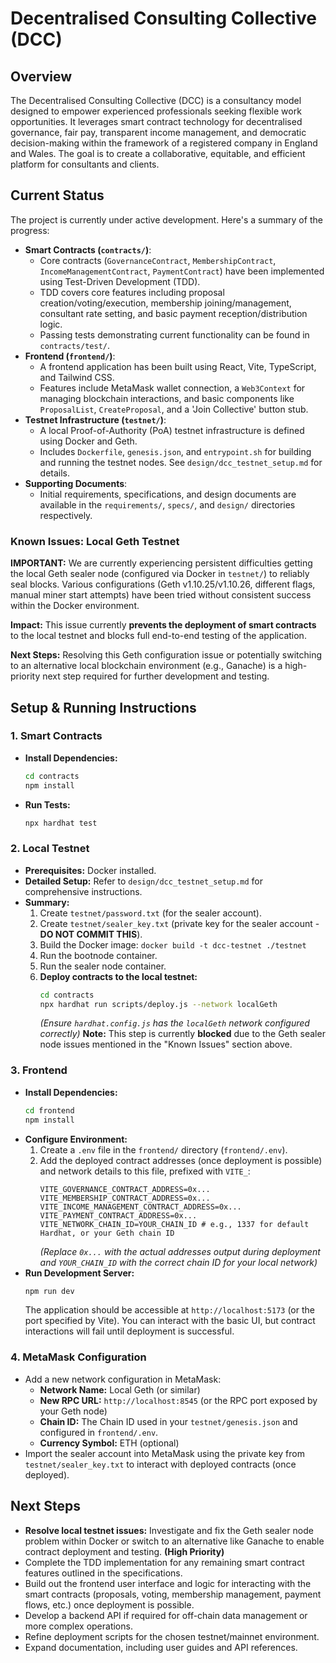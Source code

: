 # Decentralised Consulting Collective (DCC)

## Overview

The Decentralised Consulting Collective (DCC) is a consultancy model designed to empower experienced professionals seeking flexible work opportunities. It leverages smart contract technology for decentralised governance, fair pay, transparent income management, and democratic decision-making within the framework of a registered company in England and Wales. The goal is to create a collaborative, equitable, and efficient platform for consultants and clients.

## Current Status

The project is currently under active development. Here's a summary of the progress:

*   **Smart Contracts (`contracts/`)**:
    *   Core contracts (`GovernanceContract`, `MembershipContract`, `IncomeManagementContract`, `PaymentContract`) have been implemented using Test-Driven Development (TDD).
    *   TDD covers core features including proposal creation/voting/execution, membership joining/management, consultant rate setting, and basic payment reception/distribution logic.
    *   Passing tests demonstrating current functionality can be found in `contracts/test/`.
*   **Frontend (`frontend/`)**:
    *   A frontend application has been built using React, Vite, TypeScript, and Tailwind CSS.
    *   Features include MetaMask wallet connection, a `Web3Context` for managing blockchain interactions, and basic components like `ProposalList`, `CreateProposal`, and a 'Join Collective' button stub.
*   **Testnet Infrastructure (`testnet/`)**:
    *   A local Proof-of-Authority (PoA) testnet infrastructure is defined using Docker and Geth.
    *   Includes `Dockerfile`, `genesis.json`, and `entrypoint.sh` for building and running the testnet nodes. See `design/dcc_testnet_setup.md` for details.
*   **Supporting Documents**:
    *   Initial requirements, specifications, and design documents are available in the `requirements/`, `specs/`, and `design/` directories respectively.

### Known Issues: Local Geth Testnet

**IMPORTANT:** We are currently experiencing persistent difficulties getting the local Geth sealer node (configured via Docker in `testnet/`) to reliably seal blocks. Various configurations (Geth v1.10.25/v1.10.26, different flags, manual miner start attempts) have been tried without consistent success within the Docker environment.

**Impact:** This issue currently **prevents the deployment of smart contracts** to the local testnet and blocks full end-to-end testing of the application.

**Next Steps:** Resolving this Geth configuration issue or potentially switching to an alternative local blockchain environment (e.g., Ganache) is a high-priority next step required for further development and testing.

## Setup & Running Instructions

### 1. Smart Contracts

*   **Install Dependencies:**
    ```bash
    cd contracts
    npm install
    ```
*   **Run Tests:**
    ```bash
    npx hardhat test
    ```

### 2. Local Testnet

*   **Prerequisites:** Docker installed.
*   **Detailed Setup:** Refer to `design/dcc_testnet_setup.md` for comprehensive instructions.
*   **Summary:**
    1.  Create `testnet/password.txt` (for the sealer account).
    2.  Create `testnet/sealer_key.txt` (private key for the sealer account - **DO NOT COMMIT THIS**).
    3.  Build the Docker image: `docker build -t dcc-testnet ./testnet`
    4.  Run the bootnode container.
    5.  Run the sealer node container.
    6.  **Deploy contracts to the local testnet:**
        ```bash
        cd contracts
        npx hardhat run scripts/deploy.js --network localGeth
        ```
        *(Ensure `hardhat.config.js` has the `localGeth` network configured correctly)*
        **Note:** This step is currently **blocked** due to the Geth sealer node issues mentioned in the "Known Issues" section above.

### 3. Frontend

*   **Install Dependencies:**
    ```bash
    cd frontend
    npm install
    ```
*   **Configure Environment:**
    1.  Create a `.env` file in the `frontend/` directory (`frontend/.env`).
    2.  Add the deployed contract addresses (once deployment is possible) and network details to this file, prefixed with `VITE_`:
        ```dotenv
        VITE_GOVERNANCE_CONTRACT_ADDRESS=0x...
        VITE_MEMBERSHIP_CONTRACT_ADDRESS=0x...
        VITE_INCOME_MANAGEMENT_CONTRACT_ADDRESS=0x...
        VITE_PAYMENT_CONTRACT_ADDRESS=0x...
        VITE_NETWORK_CHAIN_ID=YOUR_CHAIN_ID # e.g., 1337 for default Hardhat, or your Geth chain ID
        ```
        *(Replace `0x...` with the actual addresses output during deployment and `YOUR_CHAIN_ID` with the correct chain ID for your local network)*
*   **Run Development Server:**
    ```bash
    npm run dev
    ```
    The application should be accessible at `http://localhost:5173` (or the port specified by Vite). You can interact with the basic UI, but contract interactions will fail until deployment is successful.

### 4. MetaMask Configuration

*   Add a new network configuration in MetaMask:
    *   **Network Name:** Local Geth (or similar)
    *   **New RPC URL:** `http://localhost:8545` (or the RPC port exposed by your Geth node)
    *   **Chain ID:** The Chain ID used in your `testnet/genesis.json` and configured in `frontend/.env`.
    *   **Currency Symbol:** ETH (optional)
*   Import the sealer account into MetaMask using the private key from `testnet/sealer_key.txt` to interact with deployed contracts (once deployed).

## Next Steps

*   **Resolve local testnet issues:** Investigate and fix the Geth sealer node problem within Docker or switch to an alternative like Ganache to enable contract deployment and testing. **(High Priority)**
*   Complete the TDD implementation for any remaining smart contract features outlined in the specifications.
*   Build out the frontend user interface and logic for interacting with the smart contracts (proposals, voting, membership management, payment flows, etc.) once deployment is possible.
*   Develop a backend API if required for off-chain data management or more complex operations.
*   Refine deployment scripts for the chosen testnet/mainnet environment.
*   Expand documentation, including user guides and API references.